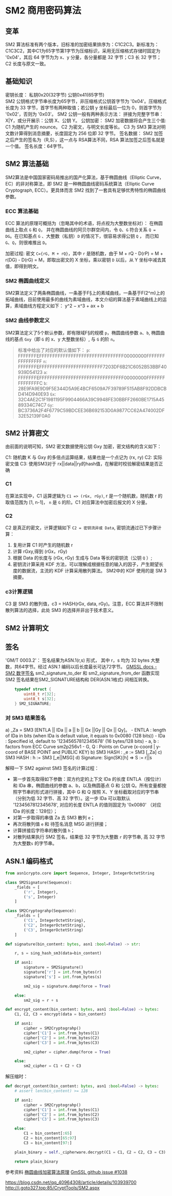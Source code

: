 
# SM2 商用密码算法

## 变革
SM2 算法标准有两个版本，旧标准的加密结果排序为：C1C2C3。新标准为：C1C3C2，其中C1为65字节第1字节为压缩标识，采用无压缩格式存储时固定为 '0x04'，其后 64 字节为为 x、y 分量，各分量都是 32 字节；C3 长 32 字节；C2 长度与原文一致。

## 基础知识
密钥长度：
    私钥0x20(32字节)
    公钥0x41(65字节)    
        SM2 公钥格式字节串长度为65字节，非压缩格式公钥首字节为 '0x04'。压缩格式长度为 33 字节，首字节有两种取值；若公钥 y 坐标最后一位为 0，则首字节为 '0x02'，否则为 '0x03'。
    SM2 公钥一般有两种表示方法：
        拼接为完整字节串： X|Y，或分开展示：公钥 X、公钥 Y。
公钥加密：
    SM2 加密数据将会产生三个值:
        C1 为随机产生的 nounce。
        C2 为密文，与明文长度等长。
        C3 为 SM3 算法对明文数计算得到消息摘要，长度固定为 256 位即 32 字节。
签名数据：
    SM2 加签之后产生的签名为（R,S），这一点与 RSA算法不同，RSA 算法加签之后签名就是一个值。
签名长度：64字节。


## SM2 算法基础

SM2算法是中国国家密码局推出的国产化算法，基于椭圆曲线（Elliptic Curve， EC）的非对称算法，即 SM2 是一种椭圆曲线密码系统算法（Elliptic Curve Cryptograph, ECC）。更具体而言 SM2 找到了一套具有足够优秀特性的椭圆曲线参数。

### ECC 算法基础
ECC 算法的原理可概括为（忽略其中的术语，将点视为大整数坐标对）：
在椭圆曲线上取点 `G` 和 `Q`， 并在椭圆曲线的阿贝尔群空间内，令 `Q`、`G` 符合关系 `Q = DG`。在已知基点 `G` 、大整数（私钥）`D` 的情况下，很容易求得公钥 `Q` ， 而已知 `G`、`Q`，则很难推出 `D`。

加密过程:
密文 `C={rG, M + rQ}`，其中 `r` 是随机数，由于 M + rQ - D(rP) = M + r(DG) - D(rG) = M，即取出密文的 X 坐标，乘以密钥 `D` 以后，从 Y 坐标中减去其值，即得到明文。 


### SM2 椭圆曲线定义
SM2算法定义了两条椭圆曲线，一条基于F§上的素域曲线，一条基于F(2^m)上的拓域曲线，目前使用最多的曲线为素域曲线，本文介绍的算法基于素域曲线上的运算，素域曲线方程定义如下：
y^2 − x^3 + ax + b

### SM2 曲线参数定义
SM2算法定义了5个默认参数，即有限域F§的规模 `p`，椭圆曲线参数 `a`、`b`, 椭圆曲线的基点 `Gxy`（即 `G` 的 x、y 大整数坐标）, 与 `G` 的阶 `n`。

> 标准中给出了对应的默认值如下：
> `p`:  FFFFFFFEFFFFFFFFFFFFFFFFFFFFFFFFFFFFFFFF00000000FFFFFFFFFFFFFFFF
> `n`:  FFFFFFFEFFFFFFFFFFFFFFFFFFFFFFFF7203DF6B21C6052B53BBF40939D54123
> `a`:  FFFFFFFEFFFFFFFFFFFFFFFFFFFFFFFFFFFFFFFF00000000FFFFFFFFFFFFFFFC
> `b`:  28E9FA9E9D9F5E344D5A9E4BCF6509A7F39789F515AB8F92DDBCBD414D940E93
> `Gx`: 32C4AE2C1F1981195F9904466A39C9948FE30BBFF2660BE1715A4589334C74C7
> `Gy`: BC3736A2F4F6779C59BDCEE36B692153D0A9877CC62A474002DF32E52139F0A0

## SM2 计算密文

由前面的说明可知，SM2 密文数据使用公钥 Gxy 加密，密文结构的含义如下：

C1: 随机数 K 与 Gxy 的多倍点运算结果，结果也是一个点记为 (rx, ry)
C2: 实际密文值
C3: 使用SM3对于 rx||data||ry的hash值，在解密时校验解密结果是否正确

### C1
在算法实现中，C1 运算逻辑为 `C1 => (rGx, rGy)`, r 是一个随机数，随机数 r 的取值范围为 [1, n-1]， `n` 是 `G` 的阶。C1 对应算法中加密后报文的 X 分量。

### C2
C2 是真正的密文，计算逻辑如下 `C2 = 密钥流异或 Data`, 密钥流通过已下步骤计算：
1. 复用计算 C1 时产生的随机数 r
2. 计算 rGxy,得到 (rGx，rGy)
3. 根据 Data 的长度与 (rGx, rGy) 生成与 Data 等长的密钥流（公钥 `Q` ）;
4. 密钥流计算采用 KDF 方法，可以理解成根据任意的输入的因子，产生期望长度的数据流，主流的 KDF 计算采用散列算法。
SM2中的 KDF 使用的是 SM 3摘要。

### c3计算逻辑
C3 是 SM3 的散列值，c3 = HASH(rGx, data, rGy)。注意，ECC 算法并不限制散列算法的选择，此处 SM3 的选择并非出于技术意义。

## SM2 计算明文


## 签名
'GM/T 0003.2'： 签名结果为ASN.1(r,s) 形式， 其中 r，s 均为 32 bytes 大整数，共64字节。经过 ASN.1 编码以后长度最长可达72字节。
[GMSSL docs - SM2 数字签名](https://gmssl-docs.readthedocs.io/zh-cn/latest/public_cipher/sm2_sig.html)
sm2_signature_to_der 和 sm2_signature_from_der 函数实现 SM2 签名结果在SM2_SIGNATURE结构和 DER(ASN.1格式) 间相互转换。

```c
    typedef struct {
        uint8_t r[32];
        uint8_t s[32];
    } SM2_SIGNATURE;
```

### 对 SM3 结果签名

a) _Za = SM3 [ENTLA || IDa || a || b || Gx ||Gy || Qx || Qy]。
    - ENTLA : length of IDa in bits (when IDa is default value, it equals to 0x0080 (128 bits))
    - IDa   : Specified id, default to '12345657812345678' (16 bytes/128 bits)
    - a, b  : factors from ECC Curve sm2p256v1 
    - G, Q  : Points on Curve (x-coord | y-coord of BASE POINT and PUBLIC KEY)
b) SM3 HASH : _e := SM3 [_Za]
c) SM3 HASH : h := SM3 [_e||MSG]
d) Signature: Sign(SK)[h] => S := r||s 

解释一下 SM2 against SM3 签名的计算过程：
  - 第一步首先取得如下参数：双方约定的上下文 IDa 的长度 ENTLA（按位计）和 IDa 串，椭圆曲线的参数 a、b，以及椭圆基点 G 和 公钥 Q。所有变量都按照字节串的形式进行拼接，其中 G 和 Q 按照 X、Y 坐标截取对应的字节串（分别为低 32 字节、高 32 字节）。这一步 IDa 可以取默认 '1234567812345678', 对应的长度 ENTLA 的值则固定为 '0x0080' （对应 IDa 的长度：128位）；
  - 对第一步取得的串值 Za 去 SM3 散列 `e`；
  - 再次将散列值 `e` 和 待签名消息 MSG 进行拼接；
  - 计算拼接后字符串的散列值 `h`；
  - 对散列结果执行 SM2 签名，结果低 32 字节为大整数 `r` 的字节串, 高 32 字节为大整数`s` 的字节串。

## ASN.1 编码格式

```python
from asn1crypto.core import Sequence, Integer, IntegerOctetString

class SM2Signature(Sequence):
    _fields = [
        ('r', Integer),
        ('s', Integer)
    ]

class SM2Cryptograhp(Sequence):
    _fields = [
        ('C1', IntegerOctetString),
        ('C2', IntegerOctetString),
        ('C3', IntegerOctetString)
    ]

def signature(bin_content: bytes, asn1 :bool=False) -> str:

    r, s = sing_hash_sm3(data=bin_content)

    if asn1:
        signature = SM2Signature()
        signature['r'] = int.from_bytes(r)
        signature['s'] = int.from_bytes(s)

        sm2_sig = signature.dump(force = True)

    else:
        sm2_sig = r + s

def encrypt_content(bin_content: bytes, asn1 :bool=False) -> bytes:
    C1, C2, C3 = encrypt(data = bin_content)

    if asn1:
        cipher = SM2Cryptograhp()
        cipher['C1'] = int.from_bytes(C1)
        cipher['C2'] = int.from_bytes(C2)
        cipher['C3'] = int.from_bytes(C3)

        sm2_cipher = cipher.dump(force = True)

    else:
        sm2_cipher = C1 + C2 + C3

```


解压缩时：
```python
def decrypt_content(bin_content: bytes, asn1 :bool=False) -> bytes:
    # assert len(bin_content) >= 128

    if asn1:
        cipher = SM2Cryptograhp()
        cipher['C1'] = int.from_bytes(C1)
        cipher['C2'] = int.from_bytes(C2)
        cipher['C3'] = int.from_bytes(C3)

    else:
        C1 = bin_content[:65]
        C2 = bin_content[65:97]
        C3 = bin_content[97:]

    plain_binary = self._cipherware.decrypt(C1 = C1, C2 = C2, C3 = C3)

    return plain_binary
```

参考资料
[椭圆曲线加密算法原理](https://segmentfault.com/a/1190000019172260)
[GmSSL github issue #1038](https://github.com/guanzhi/GmSSL/issues/1038)

https://blog.csdn.net/qq_40964308/article/details/103939700
http://i.goto327.top:85/CryptTools/SM2.aspx
